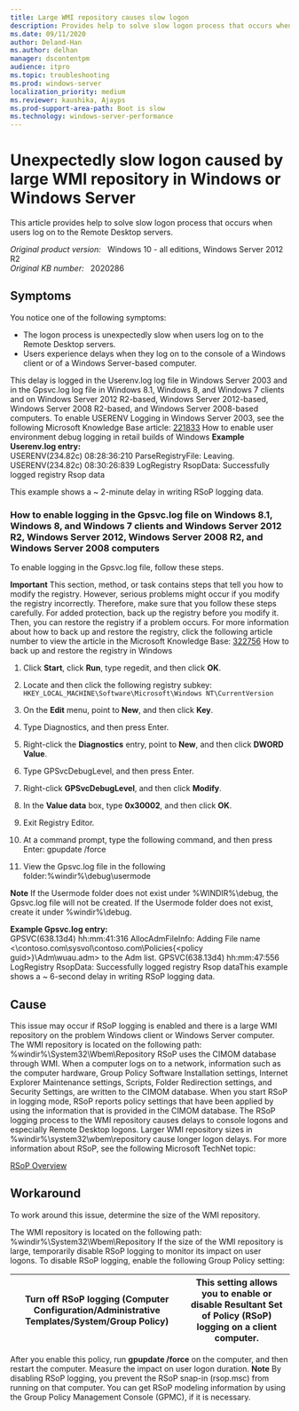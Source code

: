 ```yaml
---
title: Large WMI repository causes slow logon
description: Provides help to solve slow logon process that occurs when users log on to the Remote Desktop servers.
ms.date: 09/11/2020
author: Deland-Han
ms.author: delhan
manager: dscontentpm
audience: itpro
ms.topic: troubleshooting
ms.prod: windows-server
localization_priority: medium
ms.reviewer: kaushika, Ajayps
ms.prod-support-area-path: Boot is slow
ms.technology: windows-server-performance
---
```

# Unexpectedly slow logon caused by large WMI repository in Windows or Windows Server

This article provides help to solve slow logon process that occurs when users log on to the Remote Desktop servers.

_Original product version:_ &nbsp; Windows 10 - all editions, Windows Server 2012 R2  
_Original KB number:_ &nbsp; 2020286

## Symptoms

You notice one of the following symptoms:
- The logon process is unexpectedly slow when users log on to the Remote Desktop servers.
- Users experience delays when they log on to the console of a Windows client or of a Windows Server-based computer.

This delay is logged in the Userenv.log log file in Windows Server 2003 and in the Gpsvc.log log file in Windows 8.1, Windows 8, and Windows 7 clients and on Windows Server 2012 R2-based, Windows Server 2012-based, Windows Server 2008 R2-based, and Windows Server 2008-based computers.
To enable USERENV Logging in Windows Server 2003, see the following Microsoft Knowledge Base article:
 [221833](https://support.microsoft.com/kb/221833) How to enable user environment debug logging in retail builds of Windows
 **Example Userenv.log entry:**  
USERENV(234.82c) 08:28:36:210 ParseRegistryFile: Leaving.
USERENV(234.82c) 08:30:26:839 LogRegistry RsopData: Successfully logged registry Rsop data

This example shows a ~ 2-minute delay in writing RSoP logging data.

### How to enable logging in the Gpsvc.log file on Windows 8.1, Windows 8, and Windows 7 clients and Windows Server 2012 R2, Windows Server 2012, Windows Server 2008 R2, and Windows Server 2008 computers

To enable logging in the Gpsvc.log file, follow these steps. 

**Important** This section, method, or task contains steps that tell you how to modify the registry. However, serious problems might occur if you modify the registry incorrectly. Therefore, make sure that you follow these steps carefully. For added protection, back up the registry before you modify it. Then, you can restore the registry if a problem occurs. For more information about how to back up and restore the registry, click the following article number to view the article in the Microsoft Knowledge Base: [322756](https://support.microsoft.com/kb/322756) How to back up and restore the registry in Windows

1. Click **Start**, click **Run**, type regedit, and then click **OK**.
2. Locate and then click the following registry subkey: `HKEY_LOCAL_MACHINE\Software\Microsoft\Windows NT\CurrentVersion` 

3. On the **Edit** menu, point to **New**, and then click **Key**.
4. Type Diagnostics, and then press Enter.
5. Right-click the **Diagnostics** entry, point to **New**, and then click **DWORD Value**.
6. Type GPSvcDebugLevel, and then press Enter.
7. Right-click **GPSvcDebugLevel**, and then click **Modify**.
8. In the **Value data** box, type **0x30002**, and then click **OK**.
9. Exit Registry Editor.
10. At a command prompt, type the following command, and then press Enter: gpupdate /force 

11. View the Gpsvc.log file in the following folder:%windir%\debug\usermode

**Note**  If the Usermode folder does not exist under %WINDIR%\debug\, the Gpsvc.log file will not be created. If the Usermode folder does not exist, create it under %windir%\debug.

 **Example Gpsvc.log entry:**  
GPSVC(638.13d4) hh:mm:41:316 AllocAdmFileInfo: Adding File name <\\contoso.com\sysvol\contoso.com\Policies\{\<policy guid>}\Adm\wuau.adm> to the Adm list.
GPSVC(638.13d4) hh:mm:47:556 LogRegistry RsopData: Successfully logged registry Rsop dataThis example shows a ~ 6-second delay in writing RSoP logging data.

## Cause

This issue may occur if RSoP logging is enabled and there is a large WMI repository on the problem Windows client or Windows Server computer. The WMI repository is located on the following path:
%windir%\System32\Wbem\Repository
RSoP uses the CIMOM database through WMI. When a computer logs on to a network, information such as the computer hardware, Group Policy Software Installation settings, Internet Explorer Maintenance settings, Scripts, Folder Redirection settings, and Security Settings, are written to the CIMOM database. When you start RSoP in logging mode, RSoP reports policy settings that have been applied by using the information that is provided in the CIMOM database.
The RSoP logging process to the WMI repository causes delays to console logons and especially Remote Desktop logons.
Larger WMI repository sizes in %windir%\system32\wbem\repository cause longer logon delays.
For more information about RSoP, see the following Microsoft TechNet topic:

[RSoP Overview](https://technet.microsoft.com/library/cc778752%28WS.10%29.aspx)

## Workaround

To work around this issue, determine the size of the WMI repository.

The WMI repository is located on the following path:
%windir%\System32\Wbem\Repository
If the size of the WMI repository is large, temporarily disable RSoP logging to monitor its impact on user logons.
To disable RSoP logging, enable the following Group Policy setting:

| Turn off RSoP logging (Computer Configuration/Administrative Templates/System/Group Policy)| This setting allows you to enable or disable Resultant Set of Policy (RSoP) logging on a client computer. |
|---|---|

 After you enable this policy, run **gpupdate /force** on the computer, and then restart the computer. Measure the impact on user logon duration. 
 **Note** By disabling RSoP logging, you prevent the RSoP snap-in (rsop.msc) from running on that computer. You can get RSoP modeling information by using the Group Policy Management Console (GPMC), if it is necessary.  
